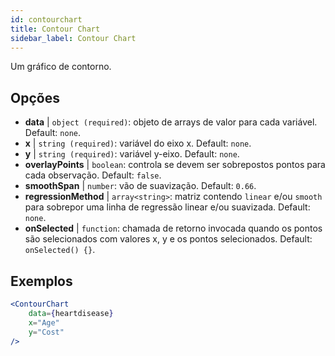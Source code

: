 ```yaml
---
id: contourchart
title: Contour Chart
sidebar_label: Contour Chart
---
```


Um gráfico de contorno.

## Opções

* __data__ | `object (required)`: objeto de arrays de valor para cada variável. Default: `none`.
* __x__ | `string (required)`: variável do eixo x. Default: `none`.
* __y__ | `string (required)`: variável y-eixo. Default: `none`.
* __overlayPoints__ | `boolean`: controla se devem ser sobrepostos pontos para cada observação. Default: `false`.
* __smoothSpan__ | `number`: vão de suavização. Default: `0.66`.
* __regressionMethod__ | `array<string>`: matriz contendo `linear` e/ou `smooth` para sobrepor uma linha de regressão linear e/ou suavizada. Default: `none`.
* __onSelected__ | `function`: chamada de retorno invocada quando os pontos são selecionados com valores x, y e os pontos selecionados. Default: `onSelected() {}`.


## Exemplos

```jsx live
<ContourChart 
    data={heartdisease} 
    x="Age"
    y="Cost"
/>
```

